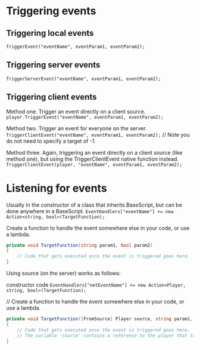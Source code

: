 # Triggering events

## Triggering local events

`TriggerEvent("eventName", eventParam1, eventParam2);`

## Triggering server events

`TriggerServerEvent("eventName", eventParam1, eventParam2);`

## Triggering client events

Method one. Trigger an event directly on a client source.
`player.TriggerEvent("eventName", eventParam1, eventParam2);`

Method two. Trigger an event for everyone on the server.
`TriggerClientEvent("eventName", eventParam1, eventParam2);` // Note you do not need to specify a target of -1.

Method three. Again, triggering an event directly on a client source (like method one),
but using the TriggerClientEvent native function instead.
`TriggerClientEvent(player, "eventName", eventParam1, eventParam2);`

# Listening for events

Usually in the constructor of a class that inherits BaseScript, but can be done anywhere in a BaseScript.
`EventHandlers["eventName"] += new Action<string, bool>(TargetFunction);`

Create a function to handle the event somewhere else in your code, or use a lambda.
```cs
private void TargetFunction(string param1, bool param2)
{
    // Code that gets executed once the event is triggered goes here.
}
```

Using source (on the server) works as follows:

constructor code
`EventHandlers["netEventName"] += new Action<Player, string, bool>(TargetFunction);`


// Create a function to handle the event somewhere else in your code, or use a lambda.
```cs
private void TargetFunction([FromSource] Player source, string param1, bool param2)
{
    // Code that gets executed once the event is triggered goes here.
    // The variable 'source' contains a reference to the player that triggered the event.
}
```